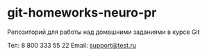 # git-homeworks-neuro-pr
Репозиторий для работы над домашними заданиями в курсе Git

Тел: 8 800 333 55 22
Email: support@test.ru
